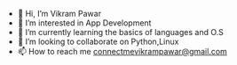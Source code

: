 - 👋 Hi, I’m Vikram Pawar
- 👀 I’m interested in App Development
- 🌱 I’m currently learning the basics of languages and O.S
- 💞️ I’m looking to collaborate on Python,Linux
- 📫 How to reach me connectmevikrampawar@gmail.com

<!---
mevikrampawar/mevikrampawar is a ✨ special ✨ repository because its `README.md` (this file) appears on your GitHub profile.
You can click the Preview link to take a look at your changes.
--->
